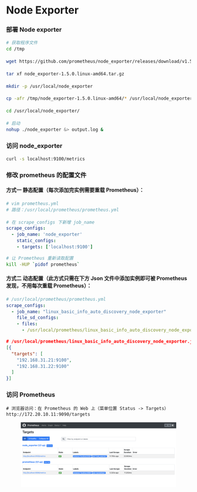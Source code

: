 # Node Exporter

### 部署 Node exporter

```bash
# 获取程序文件
cd /tmp

wget https://github.com/prometheus/node_exporter/releases/download/v1.5.0/node_exporter-1.5.0.linux-amd64.tar.gz

tar xf node_exporter-1.5.0.linux-amd64.tar.gz

mkdir -p /usr/local/node_exporter

cp -afr /tmp/node_exporter-1.5.0.linux-amd64/* /usr/local/node_exporter/

cd /usr/local/node_exporter/

# 启动
nohup ./node_exporter &> output.log &

```



### 访问 node\_exporter

```bash
curl -s localhost:9100/metrics

```



### 修改 prometheus 的配置文件

#### 方式一 静态配置（每次添加完实例需要重载 Prometheus）：

```yaml
# vim prometheus.yml
# 路径：/usr/local/prometheus/prometheus.yml

# 在 scrape_configs 下新增 job_name
scrape_configs:
  - job_name: 'node_exporter'
    static_configs:
    - targets: ['localhost:9100']
```

```bash
# 让 Prometheus 重新读取配置
kill -HUP `pidof prometheus`
```

#### 方式二 动态配置（此方式只需在下方 Json 文件中添加实例即可被 Prometheus 发现，不用每次重载 Prometheus）：

```yaml
# /usr/local/prometheus/prometheus.yml
scrape_configs:
  - job_name: "linux_basic_info_auto_discovery_node_exporter"
    file_sd_configs:
    - files:
      - /usr/local/prometheus/linux_basic_info_auto_discovery_node_exporter.json
```

```json
# /usr/local/prometheus/linux_basic_info_auto_discovery_node_exporter.json
[{
  "targets": [
    "192.168.31.21:9100",
    "192.168.31.22:9100"
  ]
}]
```



### 访问 Prometheus

```
# 浏览器访问：在 Prometheus 的 Web 上（菜单位置 Status -> Targets）
http://172.20.10.11:9090/targets
```

<figure><img src="../../../.gitbook/assets/targets.png" alt=""><figcaption></figcaption></figure>
